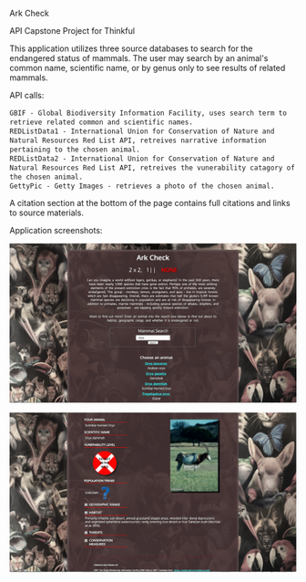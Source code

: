Ark Check

API Capstone Project for Thinkful

This application utilizes three source databases to search for the endangered status of mammals. The user may search by an animal's common name, scientific name, or by genus only to see results of related mammals.


API calls:

	GBIF - Global Biodiversity Information Facility, uses search term to retrieve related common and scientific names.
	REDListData1 - International Union for Conservation of Nature and Natural Resources Red List API, retreives narrative information pertaining to the chosen animal.
	REDListData2 - International Union for Conservation of Nature and Natural Resources Red List API, retreives the vunerability catagory of the chosen animal.
	GettyPic - Getty Images - retrieves a photo of the chosen animal.

A citation section at the bottom of the page contains full citations and links to source materials.


Application screenshots:

![alt text](images/AnimalSearch.png "Introduction and initial search section")


![alt text](images/AnimalReturn.png "Main information area of application")



